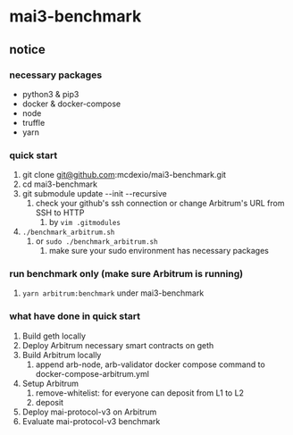 # mai3-benchmark
## notice

### necessary packages
* python3 & pip3
* docker & docker-compose
* node
* truffle
* yarn

### quick start
1. git clone git@github.com:mcdexio/mai3-benchmark.git
2. cd mai3-benchmark
3. git submodule update --init --recursive
   1. check your github's ssh connection or change Arbitrum's URL from SSH to HTTP
      1. by `vim .gitmodules`
4. `./benchmark_arbitrum.sh`
   1. or `sudo ./benchmark_arbitrum.sh`
      1. make sure your sudo environment has necessary packages

### run benchmark only (make sure Arbitrum is running)
1. `yarn arbitrum:benchmark` under mai3-benchmark

### what have done in quick start
1. Build geth locally
2. Deploy Arbitrum necessary smart contracts on geth
3. Build Arbitrum locally
   1. append arb-node, arb-validator docker compose command to docker-compose-arbitrum.yml
4. Setup Arbitrum
   1. remove-whitelist: for everyone can deposit from L1 to L2
   2. deposit
5. Deploy mai-protocol-v3 on Arbitrum
6. Evaluate mai-protocol-v3 benchmark
